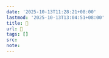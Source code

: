 ```yaml
---
date: '2025-10-13T11:28:21+08:00'
lastmod: '2025-10-13T13:04:51+08:00'
title: 󰜬
url: 󰜬
tags: []
src:
note:
---
```


